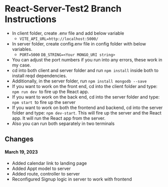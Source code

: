 # React-Server-Test2 Branch Instructions

- In client folder, create .env file and add below variable
  - `VITE_API_URL=http://localhost:5000/`
- In server folder, create config.env file in config folder with below variables.
  - `PORT=5000`
    `DB_STRING=<Your MONGO_URI string>`
- You can adjust the port numbers if you run into any errors, these work in my case.
- cd into both client and server folder and run `npm install` inside both to install reqd dependencies.
- Additionally, in the server folder, run `npm install mongodb --save`
- If you want to work on the front end, cd into the client folder and type: `npm run dev `to fire up the React app.
- If you want to work on the back end, cd into the server folder and type: `npm start `to fire up the server
- If you want to work on both the frontend and backend, cd into the server folder and type: `npm dev-start`. This will fire up the server and the React app. It will run the React app from the server.
- Also you can run both separately in two terminals

## Changes

#### March 19, 2023

- Added calendar link to landing page
- Added Appt model to server
- Added route, controller to server
- Reconfigured Signup logic in server to work with frontend
